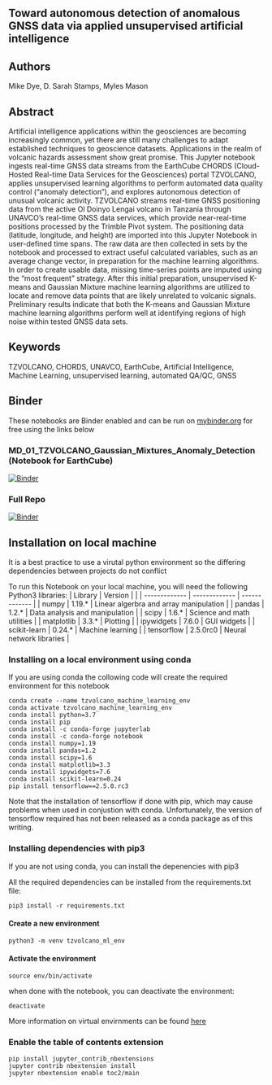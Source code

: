 ## Toward autonomous detection of anomalous GNSS data via applied unsupervised artificial intelligence 

## Authors
Mike Dye, D. Sarah Stamps, Myles Mason

## Abstract
Artificial intelligence applications within the geosciences are becoming increasingly common, yet there are still many challenges to adapt established techniques to geoscience datasets. Applications in the realm of volcanic hazards assessment show great promise. This Jupyter notebook ingests real-time GNSS data streams from the EarthCube CHORDS (Cloud-Hosted Real-time Data Services for the Geosciences) portal TZVOLCANO, applies unsupervised learning algorithms to perform automated data quality control (“anomaly detection”), and explores autonomous detection of unusual volcanic activity. TZVOLCANO streams real-time GNSS positioning data from the active Ol Doinyo Lengai volcano in Tanzania through UNAVCO’s real-time GNSS data services, which provide near-real-time positions processed by the Trimble Pivot system. The positioning data (latitude, longitude, and height) are imported into this Jupyter Notebook in user-defined time spans. The raw data are then collected in sets by the notebook and processed to extract useful calculated variables, such as an average change vector, in preparation for the machine learning algorithms. In order to create usable data, missing time-series points are imputed using the “most frequent” strategy. After this initial preparation, unsupervised K-means and Gaussian Mixture machine learning algorithms are utilized to  locate and remove data points that are likely unrelated to volcanic signals. Preliminary results indicate that both the K-means and Gaussian Mixture machine learning algorithms perform well at identifying regions of high noise within tested GNSS data sets.

## Keywords
TZVOLCANO, CHORDS, UNAVCO, EarthCube, Artificial Intelligence, Machine Learning, unsupervised learning, automated QA/QC, GNSS

## Binder
These notebooks are Binder enabled and can be run on [mybinder.org](https://mybinder.org/) for free using the links below

### MD_01_TZVOLCANO_Gaussian_Mixtures_Anomaly_Detection (Notebook for EarthCube) 
[![Binder](https://mybinder.org/badge_logo.svg)](https://mybinder.org/v2/gh/mdye/TZVOLCANO_machine_learning.git/HEAD?filepath=MD_01_TZVOLCANO_Gaussian_Mixtures_Anomaly_Detection.ipynb)


### Full Repo
[![Binder](https://mybinder.org/badge_logo.svg)](https://mybinder.org/v2/gh/mdye/TZVOLCANO_machine_learning.git/HEAD)


## Installation on local machine

It is a best practice to use a virutal python environment so the differing dependencies between projects do not conflict


To run this Notebook on your local machine, you will need the following Python3 libraries:
| Library  | Version | |
| ------------- | ------------- | ------------- |
| numpy | 1.19.* | Linear algerbra and array manipulation |
| pandas | 1.2.* | Data analysis and manipulation |
| scipy | 1.6.* | Science and math utilities |
| matplotlib | 3.3.* | Plotting |
| ipywidgets | 7.6.0 | GUI widgets |
| scikit-learn | 0.24.* | Machine learning  |
| tensorflow | 2.5.0rc0 | Neural network libraries |



### Installing on a local environment using conda
If you are using conda the collowing code will create the required environment for this notebook
```
conda create --name tzvolcano_machine_learning_env
conda activate tzvolcano_machine_learning_env
conda install python=3.7
conda install pip
conda install -c conda-forge jupyterlab
conda install -c conda-forge notebook
conda install numpy=1.19
conda install pandas=1.2
conda install scipy=1.6
conda install matplotlib=3.3
conda install ipywidgets=7.6
conda install scikit-learn=0.24
pip install tensorflow==2.5.0.rc3
```


Note that the installation of tensorflow if done with pip, which may cause problems when used in conjustion with conda.
Unfortunately, the version of tensorflow required has not been released as a conda package as of this writing.



### Installing dependencies with pip3
If you are not using conda, you can install the depenencies with pip3

All the required dependencies can be installed from the requirements.txt file:

`pip3 install -r requirements.txt`

#### Create a new environment
`python3 -m venv tzvolcano_ml_env`

#### Activate the environment
`source env/bin/activate`

when done with the notebook, you can deactivate the environment:

`deactivate`

More information on virtual envirnments can be found [here](https://realpython.com/python-virtual-environments-a-primer/)



### Enable the table of contents extension
```
pip install jupyter_contrib_nbextensions
jupyter contrib nbextension install 
jupyter nbextension enable toc2/main
```





